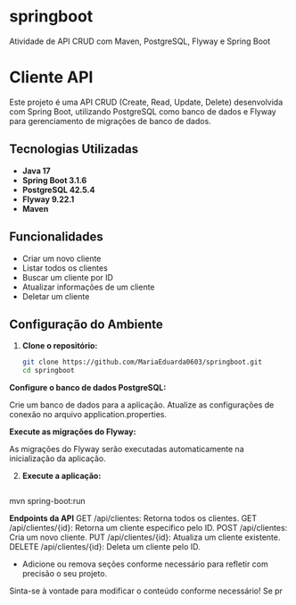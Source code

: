 # springboot
Atividade de API CRUD com  Maven, PostgreSQL, Flyway e Spring Boot

# Cliente API

Este projeto é uma API CRUD (Create, Read, Update, Delete) desenvolvida com Spring Boot, utilizando PostgreSQL como banco de dados e Flyway para gerenciamento de migrações de banco de dados.

## Tecnologias Utilizadas

- **Java 17**
- **Spring Boot 3.1.6**
- **PostgreSQL 42.5.4**
- **Flyway 9.22.1**
- **Maven**

## Funcionalidades

- Criar um novo cliente
- Listar todos os clientes
- Buscar um cliente por ID
- Atualizar informações de um cliente
- Deletar um cliente




## Configuração do Ambiente

1. **Clone o repositório:**

   ```bash
   git clone https://github.com/MariaEduarda0603/springboot.git
   cd springboot
   
**Configure o banco de dados PostgreSQL:**

Crie um banco de dados para a aplicação.
Atualize as configurações de conexão no arquivo application.properties.

**Execute as migrações do Flyway:**

As migrações do Flyway serão executadas automaticamente na inicialização da aplicação.

2. **Execute a aplicação:**

   ```bash
mvn spring-boot:run


**Endpoints da API**
GET /api/clientes: Retorna todos os clientes.
GET /api/clientes/{id}: Retorna um cliente específico pelo ID.
POST /api/clientes: Cria um novo cliente.
PUT /api/clientes/{id}: Atualiza um cliente existente.
DELETE /api/clientes/{id}: Deleta um cliente pelo ID.



- Adicione ou remova seções conforme necessário para refletir com precisão o seu projeto.

Sinta-se à vontade para modificar o conteúdo conforme necessário! Se pr
